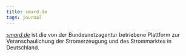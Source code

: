 ```yaml
---
title: smard.de
tags: journal
---
```

[<cite>smard.de</cite>](https://smard.de) ist die von der Bundesnetzagentur betriebene Plattform zur Veranschaulichung der Stromerzeugung und des Strommarktes in Deutschland.